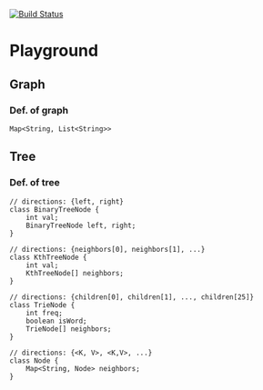 [![Build Status](https://travis-ci.org/mwangxx0129/Playground.svg?branch=master)](https://travis-ci.org/mwangxx0129/Playground)

# Playground

## Graph
### Def. of graph
```
Map<String, List<String>>
```

## Tree
### Def. of tree
```
// directions: {left, right}
class BinaryTreeNode {
    int val;
    BinaryTreeNode left, right;
}

// directions: {neighbors[0], neighbors[1], ...}
class KthTreeNode {
    int val;
    KthTreeNode[] neighbors;
}

// directions: {children[0], children[1], ..., children[25]}
class TrieNode {
    int freq;
    boolean isWord;
    TrieNode[] neighbors;
}

// directions: {<K, V>, <K,V>, ...}
class Node {
    Map<String, Node> neighbors;
}
```


